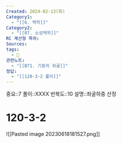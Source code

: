 ```yaml
---
Created: 2024-02-13(화)
Category1:
  - "[[6. 역학]]"
Category2:
  - "[[07. 소성역학]]"
RC 계산형 목차: 
Sources: 
tags:
  - 🧮
관련노트:
  - "[[B71. 기둥의 좌굴]]"
정답:
  - "[[120-3-2 풀이]]"
---
```

중요::7
풀이::XXXX
반복도::10
설명::좌굴하중 산정
#  120-3-2


![[Pasted image 20230618181527.png]]